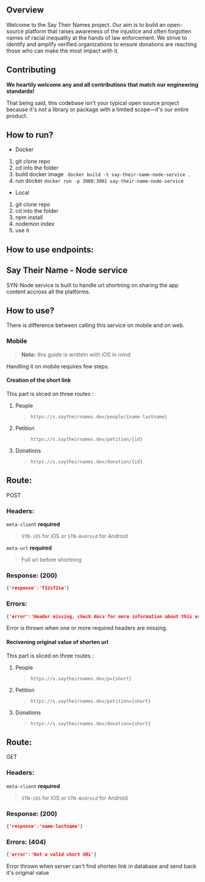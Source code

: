 ## Overview

Welcome to the Say Their Names project. Our aim is to build an open-source platform that raises awareness of the injustice and often forgotten names of racial inequality at the hands of law enforcement. We strive to identify and amplify verified organizations to ensure donations are reaching those who can make the most impact with it.

## Contributing

**We heartily welcome any and all contributions that match our engineering standards!**

That being said, this codebase isn't your typical open source project because it's not a library or package with a limited scope—it's our entire product.

## How to run?
- Docker 
1. git clone repo 
2. cd into the folder
3. build docker image ``` docker build -t say-their-name-node-service .```
4. run docker ``` docker run -p 3000:3001 say-their-name-node-service ```

- Local
1. git clone repo 
2. cd into the folder
3. npm install
4. nodemon index
5. use it

## How to use endpoints: 

## Say Their Name - Node service 

SYN-Node service is built to handle url shortning on sharing the app content accross all the platforms. 

## How to use?

There is difference between calling this service on mobile and on web.

### Mobile 
>**Note:** this guide is writtetn with iOS in mind

Handling it on mobile requires few steps. 

#### Creation of the short link
This part is sliced on three routes :

1. People 
	>```https://s.saytheirnames.dev/people/{name-lastname}```

2. Petition
	>```https://s.saytheirnames.dev/petition/{id}```

3. Donations
	>```https://s.saytheirnames.dev/donation/{id}```

## Route:

POST
### Headers:

```meta-client``` **required** 
> ```STN-iOS``` for iOS or ```STN-Android``` for Android

```meta-url``` **required**
> Full url before shortning

### Response: (200)
```json
{'response':'f32sf2sa'} 
```

### Errors:
```json
{'error':'Header missing, check docs for more information about this error.'} 
```
Error is thrown when one or more required headers are missing.

#### Recivening original value of shorten url
This part is sliced on three routes :

1. People 
	>```https://s.saytheirnames.dev/p={short}```

2. Petition
	>```https://s.saytheirnames.dev/petition={short}```

3. Donations
	>```https://s.saytheirnames.dev/donation={short}```

## Route:

GET
### Headers:

```meta-client``` **required** 
> ```STN-iOS``` for iOS or ```STN-Android``` for Android


### Response: (200)
```json
{'response':'name-lastname'} 
```

### Errors: (404)
```json
{'error':'Not a valid short URL'} 
```
Error thrown when server can't find shorten link in database and send back it's original value


